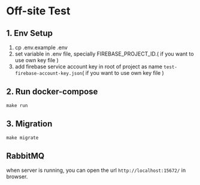 # Off-site Test

## 1. Env Setup
1. cp .env.example .env
2. set variable in .env file, specially FIREBASE_PROJECT_ID.( if you want to use own key file )
3. add firebase service account key in root of project as name `test-firebase-account-key.json`( if you want to use own key file )

## 2. Run docker-compose
```shell
make run
```

## 3. Migration
```shell
make migrate
```

## RabbitMQ
when server is running, you can open the url `http://localhost:15672/` in browser.